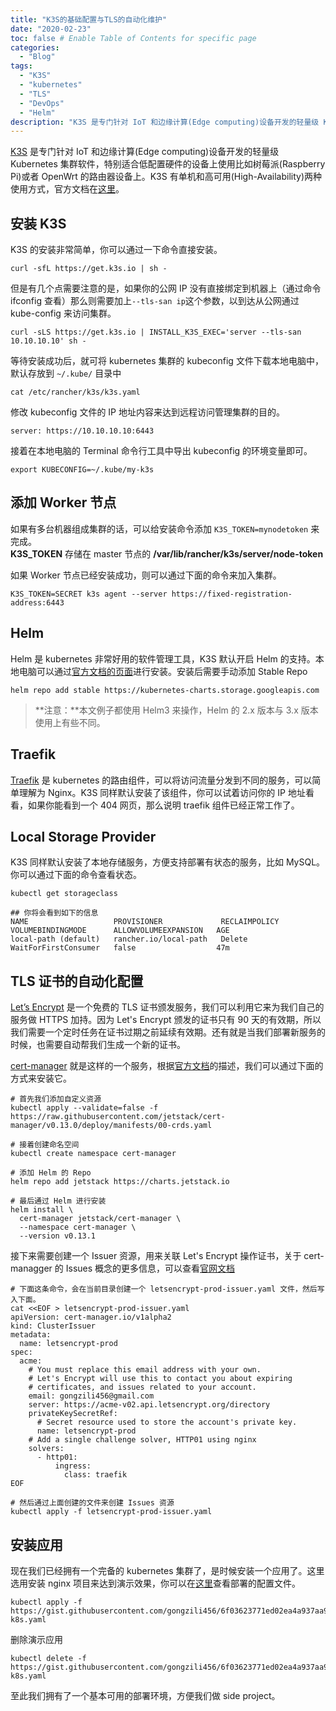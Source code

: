 ```yaml
---
title: "K3S的基础配置与TLS的自动化维护"
date: "2020-02-23"
toc: false # Enable Table of Contents for specific page
categories:
  - "Blog"
tags:
  - "K3S"
  - "kubernetes"
  - "TLS"
  - "DevOps"
  - "Helm"
description: "K3S 是专门针对 IoT 和边缘计算(Edge computing)设备开发的轻量级 Kubernetes 集群软件，特别适合低配置硬件的设备上使用比如树莓派(Raspberry Pi)或者 OpenWrt 的路由器设备上。K3S 有单机和高可用(High-Availability)两种使用方式，官方文档在[这里]。"
---
```


[K3S](https://k3s.io/) 是专门针对 IoT 和边缘计算(Edge computing)设备开发的轻量级 Kubernetes 集群软件，特别适合低配置硬件的设备上使用比如树莓派(Raspberry Pi)或者 OpenWrt 的路由器设备上。K3S 有单机和高可用(High-Availability)两种使用方式，官方文档在[这里](https://rancher.com/docs/k3s/latest/en/architecture/)。
<!--more-->

## 安装 K3S

K3S 的安装非常简单，你可以通过一下命令直接安装。

```
curl -sfL https://get.k3s.io | sh -

```

但是有几个点需要注意的是，如果你的公网 IP 没有直接绑定到机器上（通过命令 ifconfig 查看）那么则需要加上`--tls-san ip`这个参数，以到达从公网通过 kube-config 来访问集群。

```
curl -sLS https://get.k3s.io | INSTALL_K3S_EXEC='server --tls-san 10.10.10.10' sh -

```

等待安装成功后，就可将 kubernetes 集群的 kubeconfig 文件下载本地电脑中，默认存放到 `~/.kube/` 目录中

```
cat /etc/rancher/k3s/k3s.yaml

```

修改 kubeconfig 文件的 IP 地址内容来达到远程访问管理集群的目的。

```
server: https://10.10.10.10:6443

```

接着在本地电脑的 Terminal 命令行工具中导出 kubeconfig 的环境变量即可。

```
export KUBECONFIG=~/.kube/my-k3s

```

## 添加 Worker 节点

如果有多台机器组成集群的话，可以给安装命令添加 `K3S_TOKEN=mynodetoken` 来完成。  
**K3S_TOKEN** 存储在 master 节点的 **/var/lib/rancher/k3s/server/node-token**

如果 Worker 节点已经安装成功，则可以通过下面的命令来加入集群。

```
K3S_TOKEN=SECRET k3s agent --server https://fixed-registration-address:6443
```

## Helm

Helm 是 kubernetes 非常好用的软件管理工具，K3S 默认开启 Helm 的支持。本地电脑可以通过[官方文档的页面](https://helm.sh/docs/intro/install/)进行安装。安装后需要手动添加 Stable Repo

```
helm repo add stable https://kubernetes-charts.storage.googleapis.com
```

> **注意：**本文例子都使用 Helm3 来操作，Helm 的 2.x 版本与 3.x 版本使用上有些不同。

## **Traefik**

[Traefik](https://docs.traefik.io/) 是 kubernetes 的路由组件，可以将访问流量分发到不同的服务，可以简单理解为 Nginx。K3S 同样默认安装了该组件，你可以试着访问你的 IP 地址看看，如果你能看到一个 404 网页，那么说明 traefik 组件已经正常工作了。

## Local Storage Provider

K3S 同样默认安装了本地存储服务，方便支持部署有状态的服务，比如 MySQL。你可以通过下面的命令查看状态。

```
kubectl get storageclass

## 你将会看到如下的信息
NAME                   PROVISIONER             RECLAIMPOLICY   VOLUMEBINDINGMODE      ALLOWVOLUMEEXPANSION   AGE
local-path (default)   rancher.io/local-path   Delete          WaitForFirstConsumer   false                  47m

```

## TLS 证书的自动化配置

[Let’s Encrypt](https://letsencrypt.org/) 是一个免费的 TLS 证书颁发服务，我们可以利用它来为我们自己的服务做 HTTPS 加持。因为 Let's Encrypt 颁发的证书只有 90 天的有效期，所以我们需要一个定时任务在证书过期之前延续有效期。还有就是当我们部署新服务的时候，也需要自动帮我们生成一个新的证书。

[cert-manager](https://cert-manager.io/docs/) 就是这样的一个服务，根据[官方文档](https://cert-manager.io/docs/installation/kubernetes/)的描述，我们可以通过下面的方式来安装它。

```
# 首先我们添加自定义资源
kubectl apply --validate=false -f https://raw.githubusercontent.com/jetstack/cert-manager/v0.13.0/deploy/manifests/00-crds.yaml

# 接着创建命名空间
kubectl create namespace cert-manager

# 添加 Helm 的 Repo
helm repo add jetstack https://charts.jetstack.io

# 最后通过 Helm 进行安装
helm install \
  cert-manager jetstack/cert-manager \
  --namespace cert-manager \
  --version v0.13.1
```

接下来需要创建一个 Issuer 资源，用来关联 Let's Encrypt 操作证书，关于 cert-managger 的 Issues 概念的更多信息，可以查看[官网文档](https://cert-manager.io/docs/concepts/issuer/)

```
# 下面这条命令，会在当前目录创建一个 letsencrypt-prod-issuer.yaml 文件，然后写入下面。
cat <<EOF > letsencrypt-prod-issuer.yaml
apiVersion: cert-manager.io/v1alpha2
kind: ClusterIssuer
metadata:
  name: letsencrypt-prod
spec:
  acme:
    # You must replace this email address with your own.
    # Let's Encrypt will use this to contact you about expiring
    # certificates, and issues related to your account.
    email: gongzili456@gmail.com
    server: https://acme-v02.api.letsencrypt.org/directory
    privateKeySecretRef:
      # Secret resource used to store the account's private key.
      name: letsencrypt-prod
    # Add a single challenge solver, HTTP01 using nginx
    solvers:
      - http01:
          ingress:
            class: traefik
EOF

# 然后通过上面创建的文件来创建 Issues 资源
kubectl apply -f letsencrypt-prod-issuer.yaml
```

## 安装应用

现在我们已经拥有一个完备的 kubernetes 集群了，是时候安装一个应用了。这里选用安装 nginx 项目来达到演示效果，你可以在[这里](https://gist.github.com/gongzili456/6f03623771ed02ea4a937aa969ac6d2d)查看部署的配置文件。

```
kubectl apply -f https://gist.githubusercontent.com/gongzili456/6f03623771ed02ea4a937aa969ac6d2d/raw/e156ebf8a4d168b7a8562a3a827daf8f22a6a1d8/nginx-k8s.yaml
```

删除演示应用

```
kubectl delete -f https://gist.githubusercontent.com/gongzili456/6f03623771ed02ea4a937aa969ac6d2d/raw/e156ebf8a4d168b7a8562a3a827daf8f22a6a1d8/nginx-k8s.yaml
```

至此我们拥有了一个基本可用的部署环境，方便我们做 side project。
